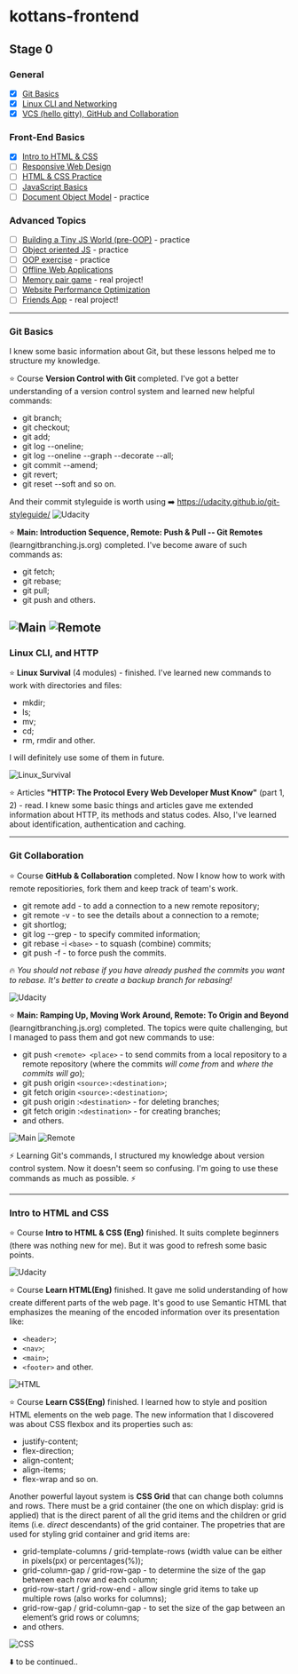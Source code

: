 # kottans-frontend

## Stage 0

### General
* [x] [Git Basics](https://github.com/kottans/frontend/blob/master/tasks/git-intro.md)
* [x] [Linux CLI and Networking](https://github.com/kottans/frontend/blob/master/tasks/linux-cli-http.md)
* [x] [VCS (hello gitty), GitHub and Collaboration](https://github.com/kottans/frontend/blob/master/tasks/git-collaboration.md)

### Front-End Basics
* [x] [Intro to HTML & CSS](https://github.com/kottans/frontend/blob/master/tasks/html-css-intro.md)
* [ ] [Responsive Web Design](https://github.com/kottans/frontend/blob/master/tasks/html-css-responsive.md)
* [ ] [HTML & CSS Practice](https://github.com/kottans/frontend/blob/master/tasks/html-css-popup.md)
* [ ] [JavaScript Basics](https://github.com/kottans/frontend/blob/master/tasks/js-basics.md)
* [ ] [Document Object Model](https://github.com/kottans/frontend/blob/master/tasks/js-dom.md) - practice

### Advanced Topics
* [ ] [Building a Tiny JS World (pre-OOP)](https://github.com/kottans/frontend/blob/master/tasks/js-pre-oop.md) - practice
* [ ] [Object oriented JS](https://github.com/kottans/frontend/blob/master/tasks/js-oop.md) - practice
* [ ] [OOP exercise](https://github.com/kottans/frontend/blob/master/tasks/js-post-oop.md) - practice
* [ ] [Offline Web Applications](https://github.com/kottans/frontend/blob/master/tasks/app-design-offline.md)
* [ ] [Memory pair game](https://github.com/kottans/frontend/blob/master/tasks/memory-pair-game.md) - real project!
* [ ] [Website Performance Optimization](https://github.com/kottans/frontend/blob/master/tasks/app-design-performance.md)
* [ ] [Friends App](https://github.com/kottans/frontend/blob/master/tasks/friends-app.md) - real project!
-----
### Git Basics
I knew some basic information about Git, but these lessons helped me to structure my knowledge.

:star: Course **Version Control with Git** completed. I've got a better understanding of a version control system and learned new helpful commands:
  + git branch;
  + git checkout;
  + git add;
  + git log --oneline;
  + git log --oneline --graph --decorate --all;
  + git commit --amend;
  + git revert;
  + git reset --soft and so on.

And their commit styleguide is worth using :arrow_right: <https://udacity.github.io/git-styleguide/>
![Udacity](/assets/udacity_git_course.jpg)

:star: **Main: Introduction Sequence, Remote: Push & Pull -- Git Remotes** (learngitbranching.js.org) completed. I've become aware of such commands as:
  + git fetch;
  + git rebase;
  + git pull;
  + git push and others.
  
![Main](/assets/learngitbranching_intro.jpg)
![Remote](/assets/learngitbranching_remote.jpg)
-----
### Linux CLI, and HTTP

:star: **Linux Survival** (4 modules) - finished. I've learned new commands to work with directories and files:
  - mkdir;
  - ls;
  - mv;
  - cd;
  - rm, rmdir and other.

I will definitely use some of them in future.

![Linux_Survival](/task_linux_cli/linux_sirvival.jpg)

:star: Articles **"HTTP: The Protocol Every Web Developer Must Know"** (part 1, 2) - read.
I knew some basic things and articles gave me extended information about HTTP, its methods and status codes. Also, I've learned about identification, authentication and caching.

-----
### Git Collaboration
:star: Course **GitHub & Collaboration** completed. Now I know how to work with remote repositiories, fork them and keep track of team's work.

  + git remote add - to add a connection to a new remote repository;
  + git remote -v - to see the details about a connection to a remote;
  + git shortlog;
  + git log --grep - to specify commited information;
  + git rebase -i `<base>` - to squash (combine) commits;
  + git push -f - to force push the commits.

:fire: *You should not rebase if you have already pushed the commits you want to rebase. It's better to create a backup branch for rebasing!*

![Udacity](/task_git_collaboration/udacity_github_collaboration.jpg)

:star: **Main: Ramping Up, Moving Work Around, Remote: To Origin and Beyond** (learngitbranching.js.org) completed. The topics were quite challenging, but I managed to pass them and got new commands to use:
  - git push `<remote> <place>` - to send commits from a local repository to a remote repository (where the commits *will come from* and *where the commits will go*);
  - git push origin `<source>:<destination>`;
  - git fetch origin `<source>:<destination>`;
  - git push origin :`<destination>` - for deleting branches;
  - git fetch origin :`<destination>` - for creating branches;
  - and others.

![Main](/task_git_collaboration/learngitbranching_main_ru_mwa.jpg)
![Remote](/task_git_collaboration/learngitbranching_remote_advanced.jpg)

:zap: Learning Git's commands, I structured my knowledge about version control system. Now it doesn't seem so confusing. I'm going to use these commands as much as possible. :zap:

-----
### Intro to HTML and CSS

:star: Course **Intro to HTML & CSS (Eng)** finished. It suits complete beginners (there was nothing new for me). But it was good to refresh some basic points.

![Udacity](/task_html_css_intro/udacity_intro_html_css.jpg)

:star: Course **Learn HTML(Eng)** finished. It gave me solid understanding of how create different parts of the web page. It's good to use Semantic HTML that emphasizes the meaning of the encoded information over its presentation like:
  - `<header>`;
  - `<nav>`;
  - `<main>`;
  - `<footer>` and other.

![HTML](/task_html_css_intro/codecademy_html.jpg)

:star: Course **Learn CSS(Eng)** finished. I learned how to style and position HTML elements on the web page. The new information that I discovered was about CSS flexbox and its properties such as:
  + justify-content;
  + flex-direction;
  + align-content;
  + align-items;
  + flex-wrap and so on.

Another powerful layout system is **CSS Grid** that can change both columns and rows. There must be a grid container (the one on which display: grid is applied) that is the direct parent of all the grid items and the children or grid items (i.e. *direct* descendants) of the grid container. The propetries that are used for styling grid container and grid items are:
  - grid-template-columns / grid-template-rows (width value can be either in pixels(px) or percentages(%));
  - grid-column-gap / grid-row-gap - to determine the size of the gap between each row and each column;
  - grid-row-start / grid-row-end - allow single grid items to take up multiple rows (also works for columns);
  - grid-row-gap / grid-column-gap - to set the size of the gap between an element’s grid rows or columns;
  - and others.

![CSS](/task_html_css_intro/codecademy_css.jpg)

:arrow_down: to be continued..
